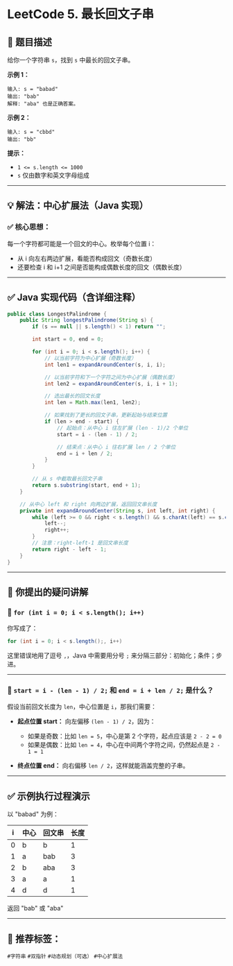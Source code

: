 # LeetCode 5. 最长回文子串

## 🧩 题目描述

给你一个字符串 `s`，找到 `s` 中最长的回文子串。

**示例 1：**
```
输入: s = "babad"
输出: "bab"
解释: "aba" 也是正确答案。
```

**示例 2：**
```
输入: s = "cbbd"
输出: "bb"
```

**提示：**
- `1 <= s.length <= 1000`
- `s` 仅由数字和英文字母组成

---

## 💡 解法：中心扩展法（Java 实现）

### ✅ 核心思想：
每一个字符都可能是一个回文的中心。枚举每个位置 i：
- 从 i 向左右两边扩展，看能否构成回文（奇数长度）
- 还要检查 i 和 i+1 之间是否能构成偶数长度的回文（偶数长度）

---

## ✅ Java 实现代码（含详细注释）

```java
public class LongestPalindrome {
    public String longestPalindrome(String s) {
        if (s == null || s.length() < 1) return "";

        int start = 0, end = 0;

        for (int i = 0; i < s.length(); i++) {
            // 以当前字符为中心扩展（奇数长度）
            int len1 = expandAroundCenter(s, i, i);

            // 以当前字符和下一个字符之间为中心扩展（偶数长度）
            int len2 = expandAroundCenter(s, i, i + 1);

            // 选出最长的回文长度
            int len = Math.max(len1, len2);

            // 如果找到了更长的回文子串，更新起始与结束位置
            if (len > end - start) {
                // 起始点：从中心 i 往左扩展 (len - 1)/2 个单位
                start = i - (len - 1) / 2;

                // 结束点：从中心 i 往右扩展 len / 2 个单位
                end = i + len / 2;
            }
        }

        // 从 s 中截取最长回文子串
        return s.substring(start, end + 1);
    }

    // 从中心 left 和 right 向两边扩展，返回回文串长度
    private int expandAroundCenter(String s, int left, int right) {
        while (left >= 0 && right < s.length() && s.charAt(left) == s.charAt(right)) {
            left--;
            right++;
        }
        // 注意：right-left-1 是回文串长度
        return right - left - 1;
    }
}
```

---

## 🤔 你提出的疑问讲解

### 🔸 `for (int i = 0; i < s.length(); i++)`
你写成了：
```java
for (int i = 0; i < s.length();, i++)
```
这里错误地用了逗号 `,`，Java 中需要用分号 `;` 来分隔三部分：初始化；条件；步进。

---

### 🔸 `start = i - (len - 1) / 2;` 和 `end = i + len / 2;` 是什么？

假设当前回文长度为 `len`，中心位置是 `i`，那我们需要：

- **起点位置 start：**
  向左偏移 `(len - 1) / 2`，因为：
  - 如果是奇数：比如 `len = 5`，中心是第 2 个字符，起点应该是 `2 - 2 = 0`
  - 如果是偶数：比如 `len = 4`，中心在中间两个字符之间，仍然起点是 `2 - 1 = 1`

- **终点位置 end：**
  向右偏移 `len / 2`，这样就能涵盖完整的子串。

---

## ✅ 示例执行过程演示

以 "babad" 为例：

| i  | 中心 | 回文串   | 长度 |
|----|------|----------|------|
| 0  | b    | b        | 1    |
| 1  | a    | bab      | 3    |
| 2  | b    | aba      | 3    |
| 3  | a    | a        | 1    |
| 4  | d    | d        | 1    |

返回 "bab" 或 "aba"

---

## 📌 推荐标签：
`#字符串` `#双指针` `#动态规划（可选）` `#中心扩展法`
